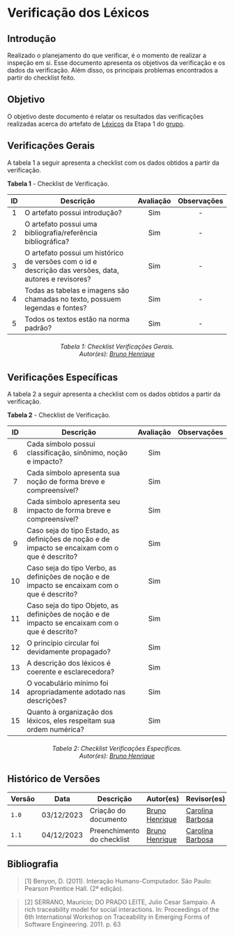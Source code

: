 # Verificação dos Léxicos

## Introdução

Realizado o planejamento do que verificar, é o momento de realizar a inspeção em si. Esse documento apresenta os objetivos da verificação e os dados da verificação. Além disso, os principais problemas encontrados a partir do checklist feito.

## Objetivo

O objetivo deste documento é relatar os resultados das verificações realizadas acerca do artefato de [Léxicos](/Modelagem/lexico/) da Etapa 1 do [grupo](/).

<center>


</center>

## Verificações Gerais

A tabela 1 a seguir apresenta a checklist com os dados obtidos a partir da verificação.


**Tabela 1** - Checklist de Verificação.

| ID | Descrição                                                                                              | Avaliação | Observações |
|:--:|--------------------------------------------------------------------------------------------------------|:---------:|:-----------:|
| 1  | O artefato possui introdução?                                                                          |    Sim    |      -      |
| 2  | O artefato possui uma bibliografia/referência bibliográfica?                                           |    Sim    |      -      |
| 3  | O artefato possui um histórico de versões com o id e descrição das versões, data, autores e revisores? |    Sim    |      -      |
| 4  | Todas as tabelas e imagens são chamadas no texto, possuem legendas e fontes?                           |    Sim    |      -      |
| 5  | Todos os textos estão na norma padrão?                                                                 |    Sim    |      -      |

<center>
<h6> Tabela 1: Checklist Verificações Gerais.
<br/> Autor(es): <a href="https://github.com/BrunoHenrique00">Bruno Henrique</a></h6>
</center>


## Verificações Específicas

A tabela 2 a seguir apresenta a checklist com os dados obtidos a partir da verificação.


**Tabela 2** - Checklist de Verificação.

| **ID** | Descrição                                                                                       | Avaliação | Observações |
|:------:|-------------------------------------------------------------------------------------------------|:---------:|:-----------:|
|   6    | Cada símbolo possui classificação, sinônimo, noção e impacto?                                   |    Sim    |             |
|   7    | Cada símbolo apresenta sua noção de forma breve e compreensível?                                |    Sim    |             |
|   8    | Cada símbolo apresenta seu impacto de forma breve e compreensível?                              |    Sim    |             |
|   9    | Caso seja do tipo Estado, as definições de noção e de impacto se encaixam com o que é descrito? |    Sim    |             |
|   10   | Caso seja do tipo Verbo, as definições de noção e de impacto se encaixam com o que é descrito?  |    Sim    |             |
|   11   | Caso seja do tipo Objeto, as definições de noção e de impacto se encaixam com o que é descrito? |    Sim    |             |
|   12   | O princípio circular foi devidamente propagado?                                                 |    Sim    |             |
|   13   | A descrição dos léxicos é coerente e esclarecedora?                                             |    Sim    |             |
|   14   | O vocabulário mínimo foi apropriadamente adotado nas descrições?                                |    Sim    |             |
|   15   | Quanto à organização dos léxicos, eles respeitam sua ordem numérica?                            |    Sim    |             |

<center>
<h6> Tabela 2: Checklist Verificações Específicas.
<br/> Autor(es): <a href="https://github.com/BrunoHenrique00">Bruno Henrique</a></h6>
</center>


## Histórico de Versões

| Versão | Data       | Descrição                  | Autor(es)                                            | Revisor(es)                                            |
|--------|------------|----------------------------|------------------------------------------------------|--------------------------------------------------------|
| `1.0`  | 03/12/2023 | Criação do documento       | [Bruno Henrique](https://github.com/BrunoHenrique00) | [Carolina Barbosa](https://github.com/BrunoHenrique00) |
| `1.1`  | 04/12/2023 | Preenchimento do checklist | [Bruno Henrique](https://github.com/BrunoHenrique00) | [Carolina Barbosa](https://github.com/BrunoHenrique00) |

## **Bibliografia**
>[1] Benyon, D. (2011). Interação Humano-Computador. São Paulo: Pearson Prentice Hall. (2ª edição).

>[2] SERRANO, Maurício; DO PRADO LEITE, Julio Cesar Sampaio. A rich traceability model for social interactions. In: Proceedings of the 6th International Workshop on Traceability in Emerging Forms of Software Engineering. 2011. p. 63


